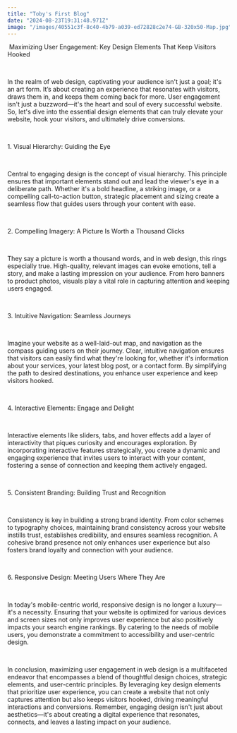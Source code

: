 ```yaml
---
title: "Toby's First Blog"
date: "2024-08-23T19:31:48.971Z"
image: "/images/40551c3f-8c40-4b79-a039-ed72828c2e74-GB-320x50-Map.jpg"
---
```


<p>&nbsp;Maximizing User Engagement: Key Design Elements That Keep Visitors Hooked</p><p><br></p><p>In the realm of web design, captivating your audience isn't just a goal; it's an art form. It’s about creating an experience that resonates with visitors, draws them in, and keeps them coming back for more. User engagement isn't just a buzzword—it's the heart and soul of every successful website. So, let's dive into the essential design elements that can truly elevate your website, hook your visitors, and ultimately drive conversions.</p><p><br></p><p>1. Visual Hierarchy: Guiding the Eye</p><p><br></p><p>Central to engaging design is the concept of visual hierarchy. This principle ensures that important elements stand out and lead the viewer's eye in a deliberate path. Whether it's a bold headline, a striking image, or a compelling call-to-action button, strategic placement and sizing create a seamless flow that guides users through your content with ease.</p><p><br></p><p>2. Compelling Imagery: A Picture Is Worth a Thousand Clicks</p><p><br></p><p>They say a picture is worth a thousand words, and in web design, this rings especially true. High-quality, relevant images can evoke emotions, tell a story, and make a lasting impression on your audience. From hero banners to product photos, visuals play a vital role in capturing attention and keeping users engaged.</p><p><br></p><p>3. Intuitive Navigation: Seamless Journeys</p><p><br></p><p>Imagine your website as a well-laid-out map, and navigation as the compass guiding users on their journey. Clear, intuitive navigation ensures that visitors can easily find what they're looking for, whether it's information about your services, your latest blog post, or a contact form. By simplifying the path to desired destinations, you enhance user experience and keep visitors hooked.</p><p><br></p><p>4. Interactive Elements: Engage and Delight</p><p><br></p><p>Interactive elements like sliders, tabs, and hover effects add a layer of interactivity that piques curiosity and encourages exploration. By incorporating interactive features strategically, you create a dynamic and engaging experience that invites users to interact with your content, fostering a sense of connection and keeping them actively engaged.</p><p><br></p><p>5. Consistent Branding: Building Trust and Recognition</p><p><br></p><p>Consistency is key in building a strong brand identity. From color schemes to typography choices, maintaining brand consistency across your website instills trust, establishes credibility, and ensures seamless recognition. A cohesive brand presence not only enhances user experience but also fosters brand loyalty and connection with your audience.</p><p><br></p><p>6. Responsive Design: Meeting Users Where They Are</p><p><br></p><p>In today's mobile-centric world, responsive design is no longer a luxury—it's a necessity. Ensuring that your website is optimized for various devices and screen sizes not only improves user experience but also positively impacts your search engine rankings. By catering to the needs of mobile users, you demonstrate a commitment to accessibility and user-centric design.</p><p><br></p><p>In conclusion, maximizing user engagement in web design is a multifaceted endeavor that encompasses a blend of thoughtful design choices, strategic elements, and user-centric principles. By leveraging key design elements that prioritize user experience, you can create a website that not only captures attention but also keeps visitors hooked, driving meaningful interactions and conversions. Remember, engaging design isn't just about aesthetics—it's about creating a digital experience that resonates, connects, and leaves a lasting impact on your audience.</p>